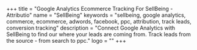 +++
title = "Google Analytics Ecommerce Tracking For SellBeing - Attributio"
name = "SellBeing"
keywords = "sellbeing, google analytics, commerce, ecommerce, adwords, facebook, ppc, attribution, track leads, conversion tracking"
description = "Connect Google Analytics with SellBeing to find our where your leads are coming from. Track leads from the source - from search to ppc."
logo = ""
+++
